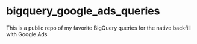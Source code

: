 # bigquery_google_ads_queries
This is a public repo of my favorite BigQuery queries for the native backfill with Google Ads

